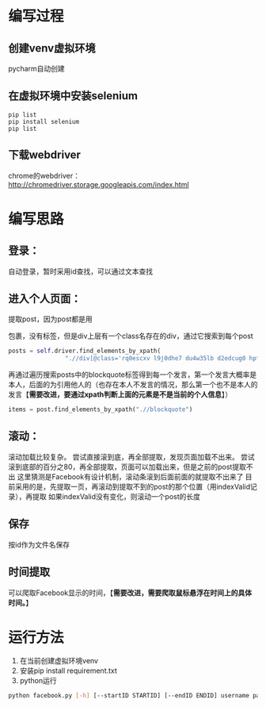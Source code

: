 # 编写过程

## 创建venv虚拟环境

pycharm自动创建

## 在虚拟环境中安装selenium
```
pip list
pip install selenium
pip list
```

## 下载webdriver
chrome的webdriver： http://chromedriver.storage.googleapis.com/index.html

# 编写思路

## 登录：
自动登录，暂时采用id查找，可以通过文本查找
## 进入个人页面：
提取post，因为post都是用<div></div>包裹，没有标签，但是div上层有一个class名存在的div，通过它搜索到每个post
```python
posts = self.driver.find_elements_by_xpath(
                ".//div[@class='rq0escxv l9j0dhe7 du4w35lb d2edcug0 hpfvmrgz gile2uim buofh1pr g5gj957u aov4n071 oi9244e8 bi6gxh9e h676nmdw aghb5jc5']/div")
```
再通过遍历搜索posts中的blockquote标签得到每一个发言，第一个发言大概率是本人，后面的为引用他人的（也存在本人不发言的情况，那么第一个也不是本人的发言【**需要改进，要通过xpath判断上面的元素是不是当前的个人信息**】）
```python
items = post.find_elements_by_xpath(".//blockquote")
```
## 滚动：
滚动加载比较复杂。
尝试直接滚到底，再全部提取，发现页面加载不出来。
尝试滚到底部的百分之80，再全部提取，页面可以加载出来，但是之前的post提取不出
这里猜测是Facebook有设计机制，滚动条滚到后面前面的就提取不出来了
目前采用的是，先提取一页，再滚动到提取不到的post的那个位置（用indexValid记录），再提取
如果indexValid没有变化，则滚动一个post的长度

## 保存
按id作为文件名保存

## 时间提取
可以爬取Facebook显示的时间，【**需要改进，需要爬取鼠标悬浮在时间上的具体时间。**】

# 运行方法
1. 在当前创建虚拟环境venv
2. 安装pip install requirement.txt
3. python运行

```bash
python facebook.py [-h] [--startID STARTID] [--endID ENDID] username password
```